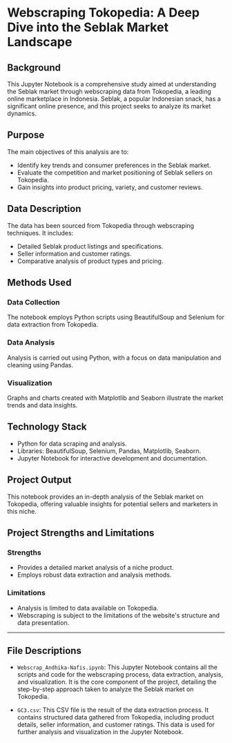 # Webscraping Tokopedia: A Deep Dive into the Seblak Market Landscape

## Background

This Jupyter Notebook is a comprehensive study aimed at understanding the Seblak market through webscraping data from Tokopedia, a leading online marketplace in Indonesia. Seblak, a popular Indonesian snack, has a significant online presence, and this project seeks to analyze its market dynamics.

## Purpose

The main objectives of this analysis are to:

- Identify key trends and consumer preferences in the Seblak market.
- Evaluate the competition and market positioning of Seblak sellers on Tokopedia.
- Gain insights into product pricing, variety, and customer reviews.

## Data Description

The data has been sourced from Tokopedia through webscraping techniques. It includes:

- Detailed Seblak product listings and specifications.
- Seller information and customer ratings.
- Comparative analysis of product types and pricing.

## Methods Used

### Data Collection

The notebook employs Python scripts using BeautifulSoup and Selenium for data extraction from Tokopedia.

### Data Analysis

Analysis is carried out using Python, with a focus on data manipulation and cleaning using Pandas.

### Visualization

Graphs and charts created with Matplotlib and Seaborn illustrate the market trends and data insights.

## Technology Stack

- Python for data scraping and analysis.
- Libraries: BeautifulSoup, Selenium, Pandas, Matplotlib, Seaborn.
- Jupyter Notebook for interactive development and documentation.

## Project Output

This notebook provides an in-depth analysis of the Seblak market on Tokopedia, offering valuable insights for potential sellers and marketers in this niche.

## Project Strengths and Limitations

### Strengths

- Provides a detailed market analysis of a niche product.
- Employs robust data extraction and analysis methods.

### Limitations

- Analysis is limited to data available on Tokopedia.
- Webscraping is subject to the limitations of the website's structure and data presentation.

---

## File Descriptions

- `Webscrap_Andhika-Nafis.ipynb`: This Jupyter Notebook contains all the scripts and code for the webscraping process, data extraction, analysis, and visualization. It is the core component of the project, detailing the step-by-step approach taken to analyze the Seblak market on Tokopedia.

- `GC3.csv`: This CSV file is the result of the data extraction process. It contains structured data gathered from Tokopedia, including product details, seller information, and customer ratings. This data is used for further analysis and visualization in the Jupyter Notebook.
